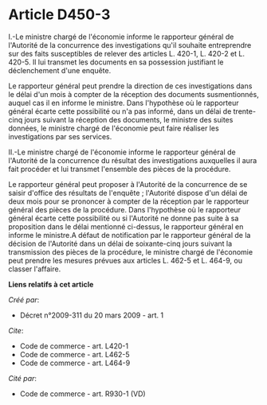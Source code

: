# Article D450-3

I.-Le ministre chargé de l'économie informe le rapporteur général de l'Autorité de la concurrence des investigations qu'il
souhaite entreprendre sur des faits susceptibles de relever des articles L. 420-1, L. 420-2 et L. 420-5. Il lui transmet les
documents en sa possession justifiant le déclenchement d'une enquête. 

Le rapporteur général peut prendre la direction de ces investigations dans le délai d'un mois à compter de la réception des
documents susmentionnés, auquel cas il en informe le ministre. Dans l'hypothèse où le rapporteur général écarte cette
possibilité ou n'a pas informé, dans un délai de trente-cinq jours suivant la réception des documents, le ministre des suites
données, le ministre chargé de l'économie peut faire réaliser les investigations par ses services. 

II.-Le ministre chargé de l'économie informe le rapporteur général de l'Autorité de la concurrence du résultat des
investigations auxquelles il aura fait procéder et lui transmet l'ensemble des pièces de la procédure. 

Le rapporteur général peut proposer à l'Autorité de la concurrence de se saisir d'office des résultats de l'enquête ;
l'Autorité dispose d'un délai de deux mois pour se prononcer à compter de la réception par le rapporteur général des pièces
de la procédure. Dans l'hypothèse où le rapporteur général écarte cette possibilité ou si l'Autorité ne donne pas suite à sa
proposition dans le délai mentionné ci-dessus, le rapporteur général en informe le ministre.A défaut de notification par le
rapporteur général de la décision de l'Autorité dans un délai de soixante-cinq jours suivant la transmission des pièces de la
procédure, le ministre chargé de l'économie peut prendre les mesures prévues aux articles L. 462-5 et L. 464-9, ou classer
l'affaire.

**Liens relatifs à cet article**

_Créé par_:

  - Décret n°2009-311 du 20 mars 2009 - art. 1

_Cite_:

  - Code de commerce - art. L420-1
  - Code de commerce - art. L462-5
  - Code de commerce - art. L464-9

_Cité par_:

  - Code de commerce - art. R930-1 (VD)
